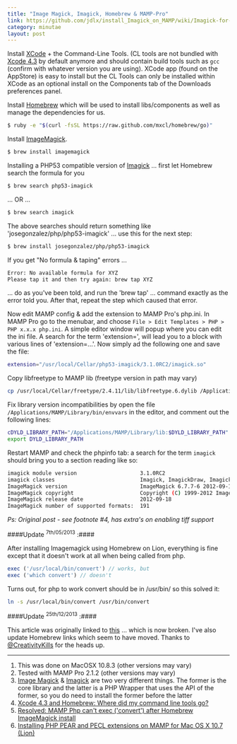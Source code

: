 ```yaml
---
title: "Image Magick, Imagick, Homebrew & MAMP-Pro"
link: https://github.com/jdlx/install_Imagick_on_MAMP/wiki/Imagick-for-MAMP-Pro---installation-guide
category: minutae
layout: post
---
```


Install [XCode][xcode] + the Command-Line Tools. (CL tools are not bundled with
[Xcode 4.3][xcode43] by default anymore and should contain build tools such as
`gcc` (confirm with whatever version you are using). XCode app (found on the
AppStore) is easy to install but the CL Tools can only be installed within XCode
as an optional install on  the Components tab of the Downloads preferences
panel.

Install [Homebrew][homebrew] which will be used to install libs/components as
well as manage the dependencies for us.

``` bash
$ ruby -e "$(curl -fsSL https://raw.github.com/mxcl/homebrew/go)"
```

Install [ImageMagick][imagemagick].

``` bash
$ brew install imagemagick
```

Installing a PHP53 compatible version of [Imagick][imagick] ... first let
Homebrew search the formula for you

``` bash
$ brew search php53-imagick
```

... OR ...

``` bash
$ brew search imagick
```

The above searches should return something like 'josegonzalez/php/php53-imagick'
... use this for the next step:

``` bash
$ brew install josegonzalez/php/php53-imagick
```

If you get "No formula & taping" errors ...

``` bash
Error: No available formula for XYZ
Please tap it and then try again: brew tap XYZ
```

... do as you've been told, and run the 'brew tap' ... command exactly as the
error told you. After that, repeat the step which caused that error.

Now edit MAMP config & add the extension to MAMP Pro's php.ini. In MAMP Pro go
to the menubar, and choose `File > Edit Templates > PHP > PHP x.x.x php.ini`. A
simple editor window will popup where you can edit the ini file. A search for
the term 'extension=', will lead you to a block with various lines of
'extension=...'. Now simply ad the following one and save the file:

``` bash
extension="/usr/local/Cellar/php53-imagick/3.1.0RC2/imagick.so"
```

Copy libfreetype to MAMP lib (freetype version in path may vary)

``` bash
cp /usr/local/Cellar/freetype/2.4.11/lib/libfreetype.6.dylib /Applications/MAMP/Library/lib/
```

Fix library version incompatibilities by open the file
`/Applications/MAMP/Library/bin/envvars` in the editor, and comment out the
following lines:

``` bash
cDYLD_LIBRARY_PATH="/Applications/MAMP/Library/lib:$DYLD_LIBRARY_PATH"
export DYLD_LIBRARY_PATH
```

Restart MAMP and check the phpinfo tab: a search for the term `imagick` should
bring you to a section reading like so:

``` bash
imagick module version                    3.1.0RC2
imagick classes                           Imagick, ImagickDraw, ImagickPixel, ImagickPixelIterator
ImageMagick version                       ImageMagick 6.7.7-6 2012-09-18 Q16 http://www.imagemagick.org
ImageMagick copyright                     Copyright (C) 1999-2012 ImageMagick Studio LLC
ImageMagick release date                  2012-09-18
ImageMagick number of supported formats:  191
```

_Ps: Original post - see footnote #4, has extra's on enabling tiff support_

####Update <sup>7th/05/2013</sup> :####

After installing Imagemagick using Homebrew on Lion, everything is fine except
that it doesn't work at all when being called from php.

``` php
exec ('/usr/local/bin/convert') // works, but
exec ('which convert') // doesn't
```

Turns out, for php to work convert should be in /usr/bin/ so this solved it:

``` bash
ln -s /usr/local/bin/convert /usr/bin/convert
```

####Update <sup>25th/12/2013</sup> :####

This article was originally linked to [this][1] ... which is now broken. I've
also update Homebrew links which seem to have moved. Thanks to
[@CreativityKills][2] for the heads up.

---

1. This was done on MacOSX 10.8.3 (other versions may vary)
2. Tested with MAMP Pro 2.1.2 (other versions may vary)
3. [Image Magick][imagemagick] & [Imagick][imagick] are two very different things. The former is the core library and the latter is a PHP Wrapper that uses the API of the former, so you do need to install the former before the latter
4. [Xcode 4.3 and Homebrew: Where did my command line tools go?](http://holgr.com/blog/2012/02/xcode-4-3-and-homebrew-where-did-my-command-line-tools-go/)
5. [Resolved: MAMP Php can't exec ('convert') after Homebrew ImageMagick install][link1]
6. [Installing PHP PEAR and PECL extensions on MAMP for Mac OS X 10.7 (Lion)][link2]

[xcode]: https://developer.apple.com/xcode/
[xcode43]: http://developer.apple.com/library/ios/#documentation/DeveloperTools/Conceptual/WhatsNewXcode/Articles/xcode_4_3.html
[homebrew]: http://brew.sh/
[imagemagick]: http://www.imagemagick.org/script/index.php
[imagick]: http://pecl.php.net/package/imagick
[link1]: http://stackoverflow.com/questions/7163497/resolved-mamp-php-cant-exec-convert-after-homebrew-imagemagick-install
[link2]: http://www.lullabot.com/blog/articles/installing-php-pear-and-pecl-extensions-mamp-mac-os-x-107-lion
[1]: https://github.com/jdlx/install_Imagick_on_MAMP/wiki/Imagick-for-MAMP-Pro---installation-guide
[2]: https://twitter.com/CreativityKills
